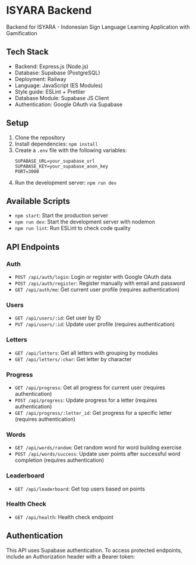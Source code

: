 # ISYARA Backend

Backend for ISYARA - Indonesian Sign Language Learning Application with Gamification

## Tech Stack

- Backend: Express.js (Node.js)
- Database: Supabase (PostgreSQL)
- Deployment: Railway
- Language: JavaScript (ES Modules)
- Style guide: ESLint + Prettier
- Database Module: Supabase JS Client
- Authentication: Google OAuth via Supabase

## Setup

1. Clone the repository
2. Install dependencies: `npm install`
3. Create a `.env` file with the following variables:
   ```
   SUPABASE_URL=your_supabase_url
   SUPABASE_KEY=your_supabase_anon_key
   PORT=3000
   ```
4. Run the development server: `npm run dev`

## Available Scripts

- `npm start`: Start the production server
- `npm run dev`: Start the development server with nodemon
- `npm run lint`: Run ESLint to check code quality

## API Endpoints

### Auth
- `POST /api/auth/login`: Login or register with Google OAuth data
- `POST /api/auth/register`: Register manually with email and password
- `GET /api/auth/me`: Get current user profile (requires authentication)

### Users
- `GET /api/users/:id`: Get user by ID
- `PUT /api/users/:id`: Update user profile (requires authentication)

### Letters
- `GET /api/letters`: Get all letters with grouping by modules
- `GET /api/letters/:char`: Get letter by character

### Progress
- `GET /api/progress`: Get all progress for current user (requires authentication)
- `POST /api/progress`: Update progress for a letter (requires authentication)
- `GET /api/progress/:letter_id`: Get progress for a specific letter (requires authentication)

### Words
- `GET /api/words/random`: Get random word for word building exercise
- `POST /api/words/success`: Update user points after successful word completion (requires authentication)

### Leaderboard
- `GET /api/leaderboard`: Get top users based on points

### Health Check
- `GET /api/health`: Health check endpoint

## Authentication

This API uses Supabase authentication. To access protected endpoints, include an Authorization header with a Bearer token: 